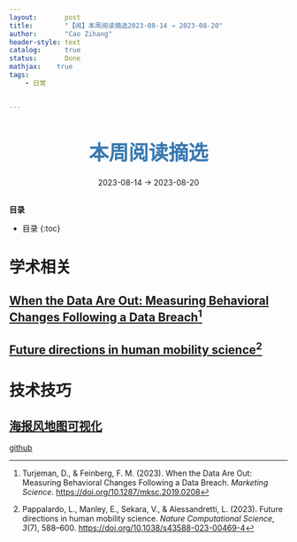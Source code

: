 ```yaml
---
layout:       post
title:        "【阅】本周阅读摘选2023-08-14 → 2023-08-20"
author:       "Cao Zihang"
header-style: text
catalog:      true
status:		  Done
mathjax: 	true
tags:
    - 日常


---
```


<center style="margin-bottom: 20px; margin-top: 50px"><font color="#3879B1" style="line-height: 1.4;font-weight: 700;font-size: 36px;box-sizing: border-box; ">本周阅读摘选</font></center>

<center style=" margin-bottom: 30px;">2023-08-14 → 2023-08-20</center>

<font style="font-weight: bold;">目录</font>

* 目录
{:toc}
# 学术相关

## [When the Data Are Out: Measuring Behavioral Changes Following a Data Breach](https://pubsonline.informs.org/doi/abs/10.1287/mksc.2019.0208?af=R)[^1]



## [Future directions in human mobility science](https://www.nature.com/articles/s43588-023-00469-4)[^2]



# 技术技巧

## [海报风地图可视化](https://mp.weixin.qq.com/s/TjbBgpuA8DEjxzwWOBJs1g)

[github](https://github.com/marceloprates/prettymaps)





[^1]: Turjeman, D., & Feinberg, F. M. (2023). When the Data Are Out: Measuring Behavioral Changes Following a Data Breach. *Marketing Science*. https://doi.org/10.1287/mksc.2019.0208
[^2]: Pappalardo, L., Manley, E., Sekara, V., & Alessandretti, L. (2023). Future directions in human mobility science. *Nature Computational Science*, *3*(7), 588–600. https://doi.org/10.1038/s43588-023-00469-4
